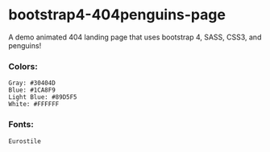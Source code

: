 # bootstrap4-404penguins-page

A demo animated 404 landing page that uses bootstrap 4, SASS, CSS3, and penguins!

### Colors:
```
Gray: #30404D
Blue: #1CA8F9
Light Blue: #89D5F5
White: #FFFFFF
```

### Fonts:
```
Eurostile
```